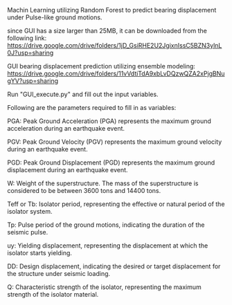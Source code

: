 Machin Learning utilizing Random Forest to predict bearing displacement under Pulse-like ground motions.

since GUI has a size larger than 25MB, it can be downloaded from the following link: https://drive.google.com/drive/folders/1jD_GsiRHE2U2JgixnIssC5BZN3ylnL0J?usp=sharing

GUI bearing displacement prediction utilizing ensemble modeling: https://drive.google.com/drive/folders/11vVdtiTdA9xbLvDQzwQZA2xPjgBNugYV?usp=sharing

Run "GUI_execute.py" and fill out the input variables.

Following are the parameters required to fill in as variables: 

PGA: Peak Ground Acceleration (PGA) represents the maximum ground acceleration during an earthquake event.

PGV: Peak Ground Velocity (PGV) represents the maximum ground velocity during an earthquake event.

PGD: Peak Ground Displacement (PGD) represents the maximum ground displacement during an earthquake event.

W: Weight of the superstructure. The mass of the superstructure is considered to be between 3600 tons and 14400 tons.

Teff or Tb: Isolator period, representing the effective or natural period of the isolator system.

Tp: Pulse period of the ground motions, indicating the duration of the seismic pulse.

uy: Yielding displacement, representing the displacement at which the isolator starts yielding.

DD: Design displacement, indicating the desired or target displacement for the structure under seismic loading.

Q: Characteristic strength of the isolator, representing the maximum strength of the isolator material.
